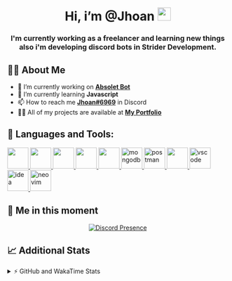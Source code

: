 <h1 align="center">Hi, i’m @Jhoan <img src="https://i.imgur.com/ILVRpZm.gif" width="30px"></h1>
<h3 align="center">I'm currently working as a freelancer and learning new things also i'm developing discord bots in Strider Development.</h3>

## 🙋‍♂️ About Me

- 🔭 I’m currently working on **[Absolet Bot](https://strider.cloud)**
- 🌱 I’m currently learning **Javascript**
- 📫 How to reach me **[Jhoan#6969](https://jhoan.monster/)** in Discord
- 👨‍💻 All of my projects are available at **[My Portfolio](https://jhoan.monster)**

## 🚀 Languages and Tools:
<p align="left"> 
    <a href="https://developer.mozilla.org/en-US/docs/Web/JavaScript" target="_blank"> <img src="https://img.icons8.com/color/48/000000/javascript.png" width="48" height="48"/> </a> 
    <a href="https://www.w3.org/html/" target="_blank"> <img src="https://img.icons8.com/color/48/000000/html-5.png" width="48" height="48"/> </a> 
    <a href="https://www.w3schools.com/css/" target="_blank"> <img src="https://img.icons8.com/color/48/000000/css3.png" width="48" height="48"/> </a> 
    <a href="https://getbootstrap.com" target="_blank"> <img src="https://img.icons8.com/color/48/000000/bootstrap.png" width="48" height="48"/> </a> 
    <a href="https://nodejs.org" target="_blank"> <img src="https://i.imgur.com/XX8lvL7.png" width="48" height="48"/> </a> 
    <a href="https://www.mongodb.com/" target="_blank"> <img src="https://i.imgur.com/nRtS3AN.png" alt="mongodb" width="48" height="48"/> </a> 
    <a href="https://postman.com" target="_blank"> <img src="https://www.vectorlogo.zone/logos/getpostman/getpostman-icon.svg" alt="postman" width="48" height="48"/> </a>   
    <a href="https://git-scm.com/" target="_blank"> <img src="https://img.icons8.com/color/48/000000/git.png" width="48" height="48"/> </a> 
    <a href="https://code.visualstudio.com" target="_blank" > <img src="https://upload.wikimedia.org/wikipedia/commons/thumb/9/9a/Visual_Studio_Code_1.35_icon.svg/2048px-Visual_Studio_Code_1.35_icon.svg.png" alt="vscode" width="48" height="48"> </a>
    <a href="https://www.jetbrains.com/es-es/idea/" target="_blank" > <img src="https://resources.jetbrains.com/storage/products/intellij-idea/img/meta/intellij-idea_logo_300x300.png" alt="idea" width="48" height="48"> </a>
    <a href="https://neovim.io" target="_blank"> <img src="https://icons.iconarchive.com/icons/papirus-team/papirus-apps/512/nvim-icon.png" alt="neovim" width="48" height="48"/> </a>
</p>
  
## 👤 Me in this moment
<p align="center">
    <a href="https://discord.com/users/852617426591154177" target="_blank" rel="nofollow">
        <img src="https://lanyard-profile-readme.vercel.app/api/852617426591154177?idleMessage=Probably%20coding%20Absolet..." alt="Discord Presence" align="center">
    </a>
</p>

## 📈 Additional Stats
<details>
    <summary>⚡ GitHub and WakaTime Stats</summary>
    <br/>

<!--START_SECTION:waka-->
![Code Time](http://img.shields.io/badge/Code%20Time-30%20hrs%203%20mins-blue)

**🐱 My GitHub Data** 

> 🏆 272 Contributions in the Year 2022
 > 
> 📦 18.4 kB Used in GitHub's Storage 
 > 
> 💼 Opted to Hire
 > 
> 📜 4 Public Repositories 
 > 
> 🔑 11 Private Repositories  
 > 
**I'm a Night 🦉** 

```text
🌞 Morning    24 commits     ██░░░░░░░░░░░░░░░░░░░░░░░   8.42% 
🌆 Daytime    112 commits    █████████░░░░░░░░░░░░░░░░   39.3% 
🌃 Evening    117 commits    ██████████░░░░░░░░░░░░░░░   41.05% 
🌙 Night      32 commits     ██░░░░░░░░░░░░░░░░░░░░░░░   11.23%

```
📅 **I'm Most Productive on Saturday** 

```text
Monday       35 commits     ███░░░░░░░░░░░░░░░░░░░░░░   12.28% 
Tuesday      14 commits     █░░░░░░░░░░░░░░░░░░░░░░░░   4.91% 
Wednesday    53 commits     ████░░░░░░░░░░░░░░░░░░░░░   18.6% 
Thursday     11 commits     █░░░░░░░░░░░░░░░░░░░░░░░░   3.86% 
Friday       18 commits     █░░░░░░░░░░░░░░░░░░░░░░░░   6.32% 
Saturday     102 commits    █████████░░░░░░░░░░░░░░░░   35.79% 
Sunday       52 commits     ████░░░░░░░░░░░░░░░░░░░░░   18.25%

```


📊 **This Week I Spent My Time On** 

```text
⌚︎ Time Zone: America/Bogota

💬 Programming Languages: 
JavaScript               5 hrs 57 mins       █████████████████████░░░░   84.5% 
JSON                     15 mins             █░░░░░░░░░░░░░░░░░░░░░░░░   3.69% 
Markdown                 15 mins             █░░░░░░░░░░░░░░░░░░░░░░░░   3.62% 
TypeScript               10 mins             ░░░░░░░░░░░░░░░░░░░░░░░░░   2.42% 
YAML                     9 mins              ░░░░░░░░░░░░░░░░░░░░░░░░░   2.34%

🔥 Editors: 
VS Code                  6 hrs 51 mins       ████████████████████████░   97.31% 
Neovim                   11 mins             ░░░░░░░░░░░░░░░░░░░░░░░░░   2.69%

🐱‍💻 Projects: 
Ducky Spammer            2 hrs 15 mins       ████████░░░░░░░░░░░░░░░░░   32.01% 
Cloudly                  1 hr 58 mins        ███████░░░░░░░░░░░░░░░░░░   28.06% 
Moon Bot                 1 hr 6 mins         ████░░░░░░░░░░░░░░░░░░░░░   15.63% 
Invite Manager           30 mins             █░░░░░░░░░░░░░░░░░░░░░░░░   7.25% 
DevJhoan                 24 mins             █░░░░░░░░░░░░░░░░░░░░░░░░   5.83%

💻 Operating System: 
Linux                    7 hrs 2 mins        █████████████████████████   100.0%

```

**I Mostly Code in JavaScript** 

```text
JavaScript               8 repos             ██████████████████░░░░░░░   72.73% 
Java                     2 repos             ████░░░░░░░░░░░░░░░░░░░░░   18.18% 
TypeScript               1 repo              ██░░░░░░░░░░░░░░░░░░░░░░░   9.09%

```



 Last Updated on 25/04/2022 07:38:30 UTC
<!--END_SECTION:waka-->
</details>
